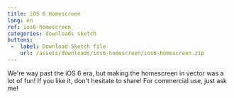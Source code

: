 ```yaml
---
title: iOS 6 Homescreen
lang: en
ref: ios6-homescreen
categories: downloads sketch
buttons:
 -  label: Download Sketch file
    url: /assets/downloads/ios6-homescreen/ios6-homescreen.zip
---
```


We're way past the iOS 6 era, but making the homescreen in vector was a lot of fun! If you like it, don't hesitate to share! For commercial use, just ask me!
